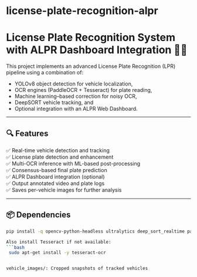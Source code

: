 # license-plate-recognition-alpr

# License Plate Recognition System with ALPR Dashboard Integration 🚗📸

This project implements an advanced License Plate Recognition (LPR) pipeline using a combination of:
- YOLOv8 object detection for vehicle localization,
- OCR engines (PaddleOCR + Tesseract) for plate reading,
- Machine learning–based correction for noisy OCR,
- DeepSORT vehicle tracking, and
- Optional integration with an ALPR Web Dashboard.

---

## 🔍 Features

✅ Real-time vehicle detection and tracking  
✅ License plate detection and enhancement  
✅ Multi-OCR inference with ML-based post-processing  
✅ Consensus-based final plate prediction  
✅ ALPR Dashboard integration (optional)  
✅ Output annotated video and plate logs  
✅ Saves per-vehicle images for further analysis

---

## 📦 Dependencies

```bash
pip install -q opencv-python-headless ultralytics deep_sort_realtime paddleocr pytesseract scikit-learn joblib

Also install Tesseract if not available:
```bash
 sudo apt-get install -y tesseract-ocr


vehicle_images/: Cropped snapshots of tracked vehicles

